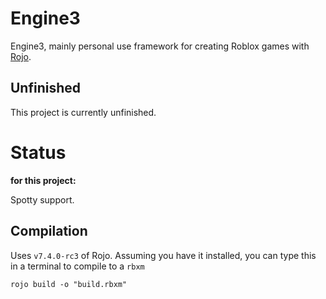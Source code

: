 # Engine3
Engine3, mainly personal use framework for creating Roblox games with [Rojo](https://github.com/rojo-rbx/rojo).

## Unfinished
This project is currently unfinished.

# Status
**for this project:**

Spotty support.

## Compilation
Uses ``v7.4.0-rc3`` of Rojo. Assuming you have it installed, you can type this in a terminal to compile to a ``rbxm``

```shell
rojo build -o "build.rbxm"
``` 
